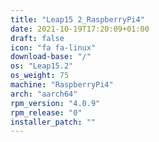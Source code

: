 ```yaml
---
title: "Leap15 2_RaspberryPi4"
date: 2021-10-19T17:20:09+01:00
draft: false
icon: "fa fa-linux"
download-base: "/"
os: "Leap15.2"
os_weight: 75
machine: "RaspberryPi4"
arch: "aarch64"
rpm_version: "4.0.9"
rpm_release: "0"
installer_patch: ""
---
```

